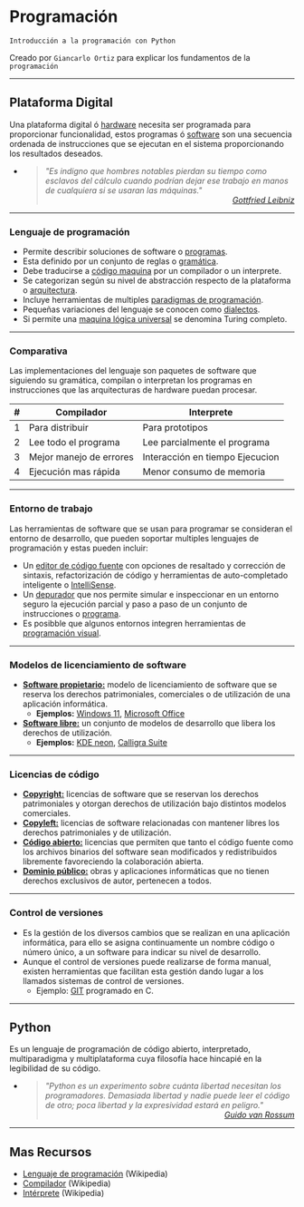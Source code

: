 # Programación
<p><code>Introducción a la programación con Python</code></p>
<p>Creado por <code>Giancarlo Ortiz</code> para explicar los fundamentos de la <code>programación</code></p>


---
## Plataforma Digital
Una plataforma digital ó [hardware](https://es.wikipedia.org/wiki/Hardware) necesita ser programada para proporcionar funcionalidad, estos programas ó [software](https://es.wikipedia.org/wiki/Software) son una secuencia ordenada de instrucciones que se ejecutan en el sistema proporcionando los resultados deseados.

* ><i>"Es indigno que hombres notables pierdan su tiempo como esclavos del cálculo cuando podrían dejar ese trabajo en manos de cualquiera si se usaran las máquinas."</i><br>
<cite style="display:block; text-align: right">[Gottfried Leibniz
](https://es.wikipedia.org/wiki/Gottfried_Leibniz)</cite>


---
### Lenguaje de programación
* Permite describir soluciones de software o [programas](https://es.wikipedia.org/wiki/Programa_inform%C3%A1tico).
* Esta definido por un conjunto de reglas o [gramática](https://es.wikipedia.org/wiki/Gram%C3%A1tica).
* Debe traducirse a [código maquina](https://es.wikipedia.org/wiki/Lenguaje_de_m%C3%A1quina) por un compilador o un interprete.
* Se categorizan según su nivel de abstracción respecto de la plataforma o [arquitectura](https://es.wikipedia.org/wiki/Arquitectura_de_computadoras).
* Incluye herramientas de multiples [paradigmas de programación](https://es.wikipedia.org/wiki/Paradigma_de_programaci%C3%B3n).
* Pequeñas variaciones del lenguaje se conocen como [dialectos](https://es.wikipedia.org/wiki/Dialecto).
* Si permite una [maquina lógica universal](https://es.wikipedia.org/wiki/M%C3%A1quina_de_Turing_universal) se denomina Turing completo.


---
### Comparativa
Las implementaciones del lenguaje son paquetes de software que siguiendo su gramática, compilan o interpretan los programas en instrucciones que las arquitecturas de hardware puedan procesar.

| # | Compilador | Interprete |
|:---:|---|---|
| 1 | Para distribuir | Para prototipos |
| 2 | Lee todo el programa | Lee parcialmente el programa|
| 3 | Mejor manejo de errores | Interacción en tiempo Ejecucion |
| 4 | Ejecución mas rápida | Menor consumo de memoria |


---
### Entorno de trabajo
Las herramientas de software que se usan para programar se consideran el entorno de desarrollo, que pueden soportar multiples lenguajes de programación y estas pueden incluir:
* Un [editor de código fuente](https://es.wikipedia.org/wiki/Editor_de_c%C3%B3digo_fuente) con opciones de resaltado y corrección de sintaxis, refactorización de código y herramientas de auto-completado inteligente o [IntelliSense](https://es.wikipedia.org/wiki/IntelliSense).
* Un [depurador](https://es.wikipedia.org/wiki/Depurador) que nos permite simular e inspeccionar en un entorno seguro la ejecución parcial y paso a paso de un conjunto de instrucciones o [programa](https://es.wikipedia.org/wiki/Programa_inform%C3%A1tico). 
* Es posibble que algunos entornos integren herramientas de [programación visual](https://es.wikipedia.org/wiki/Programaci%C3%B3n_visual).


---
### Modelos de licenciamiento de software 
* [**Software propietario:**](https://es.wikipedia.org/wiki/Software_libre) modelo de licenciamiento de software que se reserva los derechos patrimoniales, comerciales o de utilización de una aplicación informática.
    * **Ejemplos:** [Windows 11](https://es.wikipedia.org/wiki/Windows_11), [Microsoft Office](https://es.wikipedia.org/wiki/Microsoft_Office)
* [**Software libre:**](https://es.wikipedia.org/wiki/Software_libre) un conjunto de modelos de desarrollo que libera los derechos de utilización.
    * **Ejemplos:** [KDE neon](https://es.wikipedia.org/wiki/KDE_neon), [Calligra Suite](https://es.wikipedia.org/wiki/Calligra_Suite) 


---
### Licencias de código
* [**Copyright:**](https://es.wikipedia.org/wiki/Derecho_de_autor) licencias de software que se reservan los derechos patrimoniales y otorgan derechos de utilización bajo distintos modelos comerciales.
* [**Copyleft:**](https://es.wikipedia.org/wiki/Copyleft) licencias de software relacionadas con mantener libres los derechos patrimoniales y de utilización.
* [**Código abierto:**](https://es.wikipedia.org/wiki/Licencia_de_c%C3%B3digo_abierto) licencias que permiten que tanto el código fuente como los archivos binarios del software sean modificados y redistribuidos libremente favoreciendo la colaboración abierta.
* [**Dominio público:**](https://es.wikipedia.org/wiki/Dominio_p%C3%BAblico) obras y aplicaciones informáticas  que no tienen derechos exclusivos de autor, pertenecen a todos.


---
### Control de versiones
* Es la gestión de los diversos cambios que se realizan en una aplicación informática, para ello se asigna continuamente un nombre código o número único, a un software para indicar su nivel de desarrollo.
* Aunque el control de versiones puede realizarse de forma manual, existen herramientas que facilitan esta gestión dando lugar a los llamados sistemas de control de versiones.
    * Ejemplo: [GIT](https://es.wikipedia.org/wiki/Git) programado en C.


---
## Python
Es un lenguaje de programación de código abierto, interpretado, multiparadigma y multiplataforma cuya filosofía hace hincapié en la legibilidad de su código.

* ><i>"Python es un experimento sobre cuánta libertad necesitan los programadores. Demasiada libertad y nadie puede leer el código de otro; poca libertad y la expresividad estará en peligro."</i><br>
<cite style="display:block; text-align: right">[Guido van Rossum
](https://es.wikipedia.org/wiki/Guido_van_Rossum)</cite>



---
## Mas Recursos
- [Lenguaje de programación](https://es.wikipedia.org/wiki/Lenguaje_de_programaci%C3%B3n) (Wikipedia)
- [Compilador](https://es.wikipedia.org/wiki/Compilador) (Wikipedia)
- [Intérprete](https://es.wikipedia.org/wiki/Int%C3%A9rprete_(inform%C3%A1tica)) (Wikipedia)